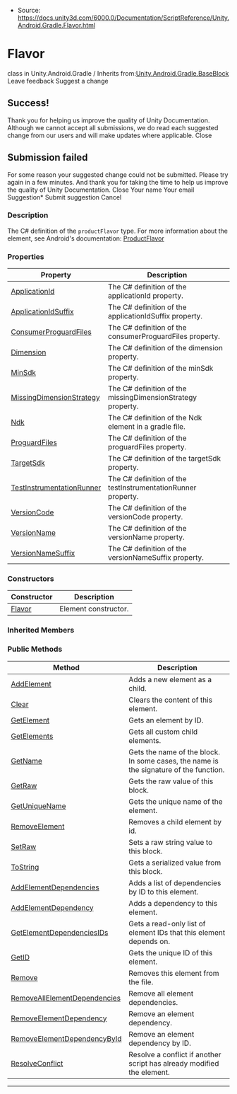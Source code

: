 * Source: https://docs.unity3d.com/6000.0/Documentation/ScriptReference/Unity.Android.Gradle.Flavor.html

# Flavor
class in Unity.Android.Gradle
/
Inherits from:[Unity.Android.Gradle.BaseBlock](https://docs.unity3d.com/6000.0/Documentation/ScriptReference/Unity.Android.Gradle.BaseBlock.html)
Leave feedback
Suggest a change
## Success!
Thank you for helping us improve the quality of Unity Documentation. Although we cannot accept all submissions, we do read each suggested change from our users and will make updates where applicable.
Close
## Submission failed
For some reason your suggested change could not be submitted. Please <a>try again</a> in a few minutes. And thank you for taking the time to help us improve the quality of Unity Documentation.
Close
Your name Your email Suggestion* Submit suggestion
Cancel
### Description
The C# definition of the `productFlavor` type.
For more information about the element, see Android's documentation: [ProductFlavor](https://developer.android.com/reference/tools/gradle-api/com/android/build/api/dsl/ProductFlavor)
### Properties
Property | Description  
---|---  
[ApplicationId](https://docs.unity3d.com/6000.0/Documentation/ScriptReference/Unity.Android.Gradle.Flavor.ApplicationId.html) | The C# definition of the applicationId property.  
[ApplicationIdSuffix](https://docs.unity3d.com/6000.0/Documentation/ScriptReference/Unity.Android.Gradle.Flavor.ApplicationIdSuffix.html) | The C# definition of the applicationIdSuffix property.  
[ConsumerProguardFiles](https://docs.unity3d.com/6000.0/Documentation/ScriptReference/Unity.Android.Gradle.Flavor.ConsumerProguardFiles.html) | The C# definition of the consumerProguardFiles property.  
[Dimension](https://docs.unity3d.com/6000.0/Documentation/ScriptReference/Unity.Android.Gradle.Flavor.Dimension.html) | The C# definition of the dimension property.  
[MinSdk](https://docs.unity3d.com/6000.0/Documentation/ScriptReference/Unity.Android.Gradle.Flavor.MinSdk.html) | The C# definition of the minSdk property.  
[MissingDimensionStrategy](https://docs.unity3d.com/6000.0/Documentation/ScriptReference/Unity.Android.Gradle.Flavor.MissingDimensionStrategy.html) | The C# definition of the missingDimensionStrategy property.  
[Ndk](https://docs.unity3d.com/6000.0/Documentation/ScriptReference/Unity.Android.Gradle.Flavor.Ndk.html) | The C# definition of the Ndk element in a gradle file.  
[ProguardFiles](https://docs.unity3d.com/6000.0/Documentation/ScriptReference/Unity.Android.Gradle.Flavor.ProguardFiles.html) | The C# definition of the proguardFiles property.  
[TargetSdk](https://docs.unity3d.com/6000.0/Documentation/ScriptReference/Unity.Android.Gradle.Flavor.TargetSdk.html) | The C# definition of the targetSdk property.  
[TestInstrumentationRunner](https://docs.unity3d.com/6000.0/Documentation/ScriptReference/Unity.Android.Gradle.Flavor.TestInstrumentationRunner.html) | The C# definition of the testInstrumentationRunner property.  
[VersionCode](https://docs.unity3d.com/6000.0/Documentation/ScriptReference/Unity.Android.Gradle.Flavor.VersionCode.html) | The C# definition of the versionCode property.  
[VersionName](https://docs.unity3d.com/6000.0/Documentation/ScriptReference/Unity.Android.Gradle.Flavor.VersionName.html) | The C# definition of the versionName property.  
[VersionNameSuffix](https://docs.unity3d.com/6000.0/Documentation/ScriptReference/Unity.Android.Gradle.Flavor.VersionNameSuffix.html) | The C# definition of the versionNameSuffix property.  
### Constructors
Constructor | Description  
---|---  
[Flavor](https://docs.unity3d.com/6000.0/Documentation/ScriptReference/Unity.Android.Gradle.Flavor-ctor.html) | Element constructor.  
### Inherited Members
### Public Methods
Method | Description  
---|---  
[AddElement](https://docs.unity3d.com/6000.0/Documentation/ScriptReference/Unity.Android.Gradle.BaseBlock.AddElement.html) | Adds a new element as a child.  
[Clear](https://docs.unity3d.com/6000.0/Documentation/ScriptReference/Unity.Android.Gradle.BaseBlock.Clear.html) | Clears the content of this element.  
[GetElement](https://docs.unity3d.com/6000.0/Documentation/ScriptReference/Unity.Android.Gradle.BaseBlock.GetElement.html) | Gets an element by ID.  
[GetElements](https://docs.unity3d.com/6000.0/Documentation/ScriptReference/Unity.Android.Gradle.BaseBlock.GetElements.html) | Gets all custom child elements.  
[GetName](https://docs.unity3d.com/6000.0/Documentation/ScriptReference/Unity.Android.Gradle.BaseBlock.GetName.html) | Gets the name of the block. In some cases, the name is the signature of the function.  
[GetRaw](https://docs.unity3d.com/6000.0/Documentation/ScriptReference/Unity.Android.Gradle.BaseBlock.GetRaw.html) | Gets the raw value of this block.  
[GetUniqueName](https://docs.unity3d.com/6000.0/Documentation/ScriptReference/Unity.Android.Gradle.BaseBlock.GetUniqueName.html) | Gets the unique name of the element.  
[RemoveElement](https://docs.unity3d.com/6000.0/Documentation/ScriptReference/Unity.Android.Gradle.BaseBlock.RemoveElement.html) | Removes a child element by id.  
[SetRaw](https://docs.unity3d.com/6000.0/Documentation/ScriptReference/Unity.Android.Gradle.BaseBlock.SetRaw.html) | Sets a raw string value to this block.  
[ToString](https://docs.unity3d.com/6000.0/Documentation/ScriptReference/Unity.Android.Gradle.BaseBlock.ToString.html) | Gets a serialized value from this block.  
[AddElementDependencies](https://docs.unity3d.com/6000.0/Documentation/ScriptReference/Unity.Android.Gradle.BaseElement.AddElementDependencies.html) | Adds a list of dependencies by ID to this element.  
[AddElementDependency](https://docs.unity3d.com/6000.0/Documentation/ScriptReference/Unity.Android.Gradle.BaseElement.AddElementDependency.html) | Adds a dependency to this element.  
[GetElementDependenciesIDs](https://docs.unity3d.com/6000.0/Documentation/ScriptReference/Unity.Android.Gradle.BaseElement.GetElementDependenciesIDs.html) | Gets a read-only list of element IDs that this element depends on.  
[GetID](https://docs.unity3d.com/6000.0/Documentation/ScriptReference/Unity.Android.Gradle.BaseElement.GetID.html) | Gets the unique ID of this element.  
[Remove](https://docs.unity3d.com/6000.0/Documentation/ScriptReference/Unity.Android.Gradle.BaseElement.Remove.html) | Removes this element from the file.  
[RemoveAllElementDependencies](https://docs.unity3d.com/6000.0/Documentation/ScriptReference/Unity.Android.Gradle.BaseElement.RemoveAllElementDependencies.html) | Remove all element dependencies.  
[RemoveElementDependency](https://docs.unity3d.com/6000.0/Documentation/ScriptReference/Unity.Android.Gradle.BaseElement.RemoveElementDependency.html) | Remove an element dependency.  
[RemoveElementDependencyById](https://docs.unity3d.com/6000.0/Documentation/ScriptReference/Unity.Android.Gradle.BaseElement.RemoveElementDependencyById.html) | Remove an element dependency by ID.  
[ResolveConflict](https://docs.unity3d.com/6000.0/Documentation/ScriptReference/Unity.Android.Gradle.BaseElement.ResolveConflict.html) | Resolve a conflict if another script has already modified the element.  
* * *

